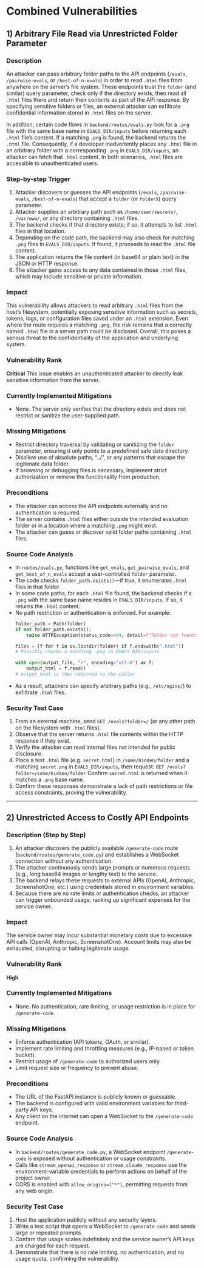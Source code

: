 # Combined Vulnerabilities

## 1) Arbitrary File Read via Unrestricted Folder Parameter

### Description
An attacker can pass arbitrary folder paths to the API endpoints (`/evals`, `/pairwise-evals`, or `/best-of-n-evals`) in order to read `.html` files from anywhere on the server’s file system. These endpoints trust the `folder` (and similar) query parameter, check only if the directory exists, then read all `.html` files there and return their contents as part of the API response. By specifying sensitive folders or files, an external attacker can exfiltrate confidential information stored in `.html` files on the server.

In addition, certain code flows in `backend/routes/evals.py` look for a `.png` file with the same base name in `EVALS_DIR/inputs` before returning each `.html` file’s content. If a matching `.png` is found, the backend returns the `.html` file. Consequently, if a developer inadvertently places any `.html` file in an arbitrary folder with a corresponding `.png` in `EVALS_DIR/inputs`, an attacker can fetch that `.html` content. In both scenarios, `.html` files are accessible to unauthenticated users.

### Step-by-step Trigger
1. Attacker discovers or guesses the API endpoints (`/evals`, `/pairwise-evals`, `/best-of-n-evals`) that accept a `folder` (or `folderX`) query parameter.
2. Attacker supplies an arbitrary path such as `/home/user/secrets/`, `/var/www/`, or any directory containing `.html` files.
3. The backend checks if that directory exists; if so, it attempts to list `.html` files in that location.
4. Depending on the code path, the backend may also check for matching `.png` files in `EVALS_DIR/inputs`. If found, it proceeds to read the `.html` file content.
5. The application returns the file content (in base64 or plain text) in the JSON or HTTP response.
6. The attacker gains access to any data contained in those `.html` files, which may include sensitive or private information.

### Impact
This vulnerability allows attackers to read arbitrary `.html` files from the host’s filesystem, potentially exposing sensitive information such as secrets, tokens, logs, or configuration files saved under an `.html` extension. Even where the route requires a matching `.png`, the risk remains that a correctly named `.html` file in a server path could be disclosed. Overall, this poses a serious threat to the confidentiality of the application and underlying system.

### Vulnerability Rank
**Critical**
This issue enables an unauthenticated attacker to directly leak sensitive information from the server.

### Currently Implemented Mitigations
- None. The server only verifies that the directory exists and does not restrict or sanitize the user-supplied path.

### Missing Mitigations
- Restrict directory traversal by validating or sanitizing the `folder` parameter, ensuring it only points to a predefined safe data directory.
- Disallow use of absolute paths, “../”, or any patterns that escape the legitimate data folder.
- If browsing or debugging files is necessary, implement strict authorization or remove the functionality from production.

### Preconditions
- The attacker can access the API endpoints externally and no authentication is required.
- The server contains `.html` files either outside the intended evaluation folder or in a location where a matching `.png` might exist.
- The attacker can guess or discover valid folder paths containing `.html` files.

### Source Code Analysis
- In `routes/evals.py`, functions like `get_evals`, `get_pairwise_evals`, and `get_best_of_n_evals` accept a user-controlled `folder` parameter.
- The code checks `folder_path.exists()`—if true, it enumerates `.html` files in that folder.
- In some code paths, for each `.html` file found, the backend checks if a `.png` with the same base name resides in `EVALS_DIR/inputs`. If so, it returns the `.html` content.
- No path restriction or authentication is enforced. For example:
  ```python
  folder_path = Path(folder)
  if not folder_path.exists():
      raise HTTPException(status_code=404, detail=f"Folder not found: {folder}")

  files = [f for f in os.listdir(folder) if f.endswith(".html")]
  # Possibly checks a matching .png in EVALS_DIR/inputs

  with open(output_file, "r", encoding="utf-8") as f:
      output_html = f.read()
  # output_html is then returned to the caller
  ```
- As a result, attackers can specify arbitrary paths (e.g., `/etc/nginx/`) to exfiltrate `.html` files.

### Security Test Case
1. From an external machine, send `GET /evals?folder=/` (or any other path on the filesystem with `.html` files).
2. Observe that the server returns `.html` file contents within the HTTP response if they exist.
3. Verify the attacker can read internal files not intended for public disclosure.
4. Place a test `.html` file (e.g. `secret.html`) in `/some/hidden/folder` and a matching `secret.png` in `EVALS_DIR/inputs`, then request:
   `GET /evals?folder=/some/hidden/folder`
   Confirm `secret.html` is returned when it matches a `.png` base name.
5. Confirm these responses demonstrate a lack of path restrictions or file access constraints, proving the vulnerability.

---

## 2) Unrestricted Access to Costly API Endpoints

### Description (Step by Step)
1. An attacker discovers the publicly available `/generate-code` route (`backend/routes/generate_code.py`) and establishes a WebSocket connection without any authentication.
2. The attacker continuously sends large prompts or numerous requests (e.g., long base64 images or lengthy text) to the service.
3. The backend relays these requests to external APIs (OpenAI, Anthropic, ScreenshotOne, etc.) using credentials stored in environment variables.
4. Because there are no rate limits or authentication checks, an attacker can trigger unbounded usage, racking up significant expenses for the service owner.

### Impact
The service owner may incur substantial monetary costs due to excessive API calls (OpenAI, Anthropic, ScreenshotOne). Account limits may also be exhausted, disrupting or halting legitimate usage.

### Vulnerability Rank
**High**

### Currently Implemented Mitigations
- None. No authentication, rate limiting, or usage restriction is in place for `/generate-code`.

### Missing Mitigations
- Enforce authentication (API tokens, OAuth, or similar).
- Implement rate limiting and throttling measures (e.g., IP-based or token bucket).
- Restrict usage of `/generate-code` to authorized users only.
- Limit request size or frequency to prevent abuse.

### Preconditions
- The URL of the FastAPI instance is publicly known or guessable.
- The backend is configured with valid environment variables for third-party API keys.
- Any client on the internet can open a WebSocket to the `/generate-code` endpoint.

### Source Code Analysis
- In `backend/routes/generate_code.py`, a WebSocket endpoint `/generate-code` is exposed without authentication or usage constraints.
- Calls like `stream_openai_response` or `stream_claude_response` use the environment-variable credentials to perform actions on behalf of the project owner.
- CORS is enabled with `allow_origins=["*"]`, permitting requests from any web origin.

### Security Test Case
1. Host the application publicly without any security layers.
2. Write a test script that opens a WebSocket to `/generate-code` and sends large or repeated prompts.
3. Confirm that usage scales indefinitely and the service owner’s API keys are charged for each request.
4. Demonstrate that there is no rate limiting, no authentication, and no usage quota, confirming the vulnerability.
